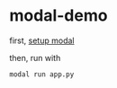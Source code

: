 # modal-demo

first, [setup modal](https://modal.com/docs/guide)

then, run with
```
modal run app.py
```
